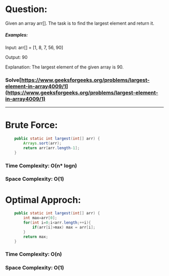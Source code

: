 # Question:

Given an array arr[]. The task is to find the largest element and return it.

##### Examples:

Input: arr[] = [1, 8, 7, 56, 90]

Output: 90

Explanation: The largest element of the given array is 90.


### Solve[https://www.geeksforgeeks.org/problems/largest-element-in-array4009/1](https://www.geeksforgeeks.org/problems/largest-element-in-array4009/1)

***

# Brute Force:

``` java
    public static int largest(int[] arr) {            
        Arrays.sort(arr);
        return arr[arr.length-1];        
    }
```

### Time Complexity: O(n* logn)
### Space Complexity: O(1)

# Optimal Approch:

``` java
    public static int largest(int[] arr) {
        int max=arr[0];
        for(int i=0;i<arr.length;++i){
            if(arr[i]>max) max = arr[i];
        }
        return max;
    }
```

### Time Complexity: O(n)
### Space Complexity: O(1)
